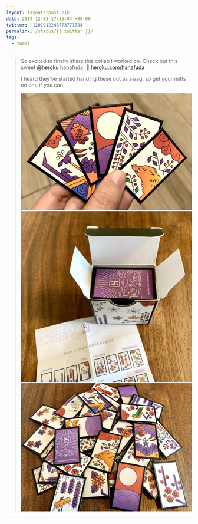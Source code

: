 ```yaml
---
layout: layouts/post.njk
date: 2019-12-03 17:13:04 +00:00
twitter: '1201912243773771784'
permalink: /status/{{ twitter }}/
tags: 
  - tweet
---
```


> So excited to finally share this collab I worked on. Check out this sweet [@heroku](https://twitter.com/heroku) hanafuda. 🎴 [heroku.com/hanafuda](https://heroku.com/hanafuda)
> 
> I heard they’ve started handing these out as swag, so get your mitts on one if you can. 
> 
> ![Fanned out Heroku hanafuda cards.](/img/1201912243773771784-EK4Mx9LU0AEPYPD.jpg)
> ![Open box of hanafuda cards with instruction sheet.](/img/1201912243773771784-EK4Mx9MU8AA3VHe.jpg)
> ![Scattered pile of hanafuda cards.](/img/1201912243773771784-EK4Mx9MVAAAk-Ec.jpg)

---
